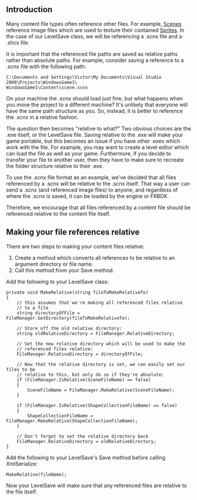 ## Introduction

Many content file types often reference other files. For example, [Scenes](/frb/docs/index.php?title=FlatRedBall.Scene.md "FlatRedBall.Scene") reference image files which are used to texture their contained [Sprites](/frb/docs/index.php?title=FlatRedBall.Sprite.md "FlatRedBall.Sprite"). In the case of our LevelSave class, we will be referencing a .scnx file and a .shcx file.

It is important that the referenced file paths are saved as relative paths rather than absolute paths. For example, consider saving a reference to a .scnx file with the following path:

    C:\Documents and Settings\Victor\My Documents\Visual Studio 2008\Projects\WindowsGame1\
    WindowsGame1\Content\scene.scnx

On your machine the .scnx should load just fine, but what happens when you move the project to a different machine? It's unlikely that everyone will have the same path structure as you. So, instead, it is better to reference the .scnx in a relative fashion.

The question then becomes "relative to what?" Two obvious choices are the .exe itself, or the LevelSave file. Saving relative to the .exe will make your game portable, but this becomes an issue if you have other .exes which work with the file. For example, you may want to create a level editor which can load the file as well as your game. Furthermore, if you decide to transfer your file to another user, then they have to make sure to recreate the folder structure relative to their .exe.

To use the .scnx file format as an example, we've decided that all files referenced by a .scnx will be relative to the .scnx itself. That way a user can send a .scnx (and referenced image files) to anyone, and regardless of where the .scnx is saved, it can be loaded by the engine or FRBDK.

Therefore, we encourage that all files referenced by a content file should be referenced relative to the content file itself.

## Making your file references relative

There are two steps to making your content files relative:

1.  Create a method which converts all references to be relative to an argument directory or file name.
2.  Call this method from your Save method.

Add the following to your LevelSave class:

    private void MakeRelative(string fileToMakeRelativeTo)
    {
        // this assumes that we're making all referenced files relative
        // to a file
        string directoryOfFile = FileManager.GetDirectory(fileToMakeRelativeTo);

        // Store off the old relative directory:
        string oldRelativeDirectory = FileManager.RelativeDirectory;

        // Set the new relative directory which will be used to make the
        // referenced files relative:
        FileManager.RelativeDirectory = directoryOfFile;

        // Now that the relative directory is set, we can easily set our files to be
        // relative to this, but only do so if they're absolute:
        if (FileManager.IsRelative(SceneFileName) == false)
        {
            SceneFileName = FileManager.MakeRelative(SceneFileName);
        }

        if (FileManager.IsRelative(ShapeCollectionFileName) == false)
        {
            ShapeCollectionFileName = FileManager.MakeRelative(ShapeCollectionFileName);
        }

        // Don't forget to set the relative directory back
        FileManager.RelativeDirectory = oldRelativeDirectory;
    }

Add the following to your LevelSave's Save method before calling XmlSerialize:

    MakeRelative(fileName);

Now your LevelSave will make sure that any referenced files are relative to the file itself.
